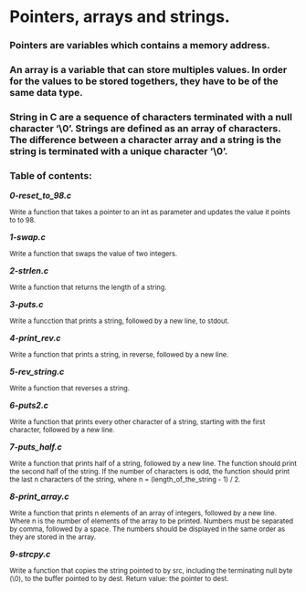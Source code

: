 # Pointers, arrays and strings.
### Pointers are variables which contains a memory address.
### An array is a variable that can store multiples values. In order for the values to be stored togethers, they have to be of the same data type.
### String in C are a sequence of characters terminated with a null character ‘\0’. Strings are defined as an array of characters. The difference between a character array and a string is the string is terminated with a unique character ‘\0’.
### Table of contents:
***0-reset_to_98.c***

<sub>Write a function that takes a pointer to an int as parameter and updates the value it points to to 98.</sub>

***1-swap.c***

<sub>Write a function that swaps the value of two integers.</sub>

***2-strlen.c***

<sub>Write a function that returns the length of a string.</sub>

***3-puts.c***

<sub>Write a funcction that prints a string, followed by a new line, to stdout.</sub>

***4-print_rev.c***

<sub>Write a function that prints a string, in reverse, followed by a new line.</sub>

***5-rev_string.c***

<sub>Write a function that reverses a string.</sub>

***6-puts2.c***

<sub>Write a function that prints every other character of a string, starting with the first character, followed by a new line.</sub>

***7-puts_half.c***

<sub>Write a function that prints half of a string, followed by a new line. The function should print the second half of the string. If the number of characters is odd, the function should print the last n characters of the string, where n = (length_of_the_string - 1) / 2.</sub>

***8-print_array.c***

<sub>Write a function that prints n elements of an array of integers, followed by a new line. Where n is the number of elements of the array to be printed. Numbers must be separated by comma, followed by a space. The numbers should be displayed in the same order as they are stored in the array.</sub>

***9-strcpy.c***

<sub>Write a function that copies the string pointed to by src, including the terminating null byte (\0), to the buffer pointed to by dest. Return value: the pointer to dest.</sub>
